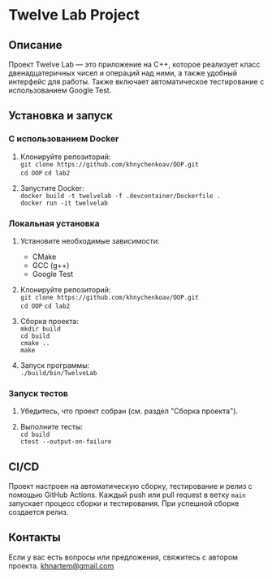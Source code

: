 # Twelve Lab Project

## Описание
Проект Twelve Lab — это приложение на C++, которое реализует класс двенадцатеричных чисел и операций над ними, а также удобный интерфейс для работы. Также включает автоматическое тестирование с использованием Google Test.

## Установка и запуск

### С использованием Docker

1. Клонируйте репозиторий:  
   `git clone https://github.com/khnychenkoav/OOP.git`  
   `cd OOP`
   `cd lab2`

2. Запустите Docker:  
   `docker build -t twelvelab -f .devcontainer/Dockerfile .`  
   `docker run -it twelvelab`

### Локальная установка

1. Установите необходимые зависимости:  
   - CMake  
   - GCC (g++)  
   - Google Test

2. Клонируйте репозиторий:  
   `git clone https://github.com/khnychenkoav/OOP.git`  
   `cd OOP`
   `cd lab2`

3. Сборка проекта:  
   `mkdir build`  
   `cd build`  
   `cmake ..`  
   `make`

4. Запуск программы:  
   `./build/bin/TwelveLab`

### Запуск тестов

1. Убедитесь, что проект собран (см. раздел "Сборка проекта").

2. Выполните тесты:  
   `cd build`  
   `ctest --output-on-failure`

## CI/CD
Проект настроен на автоматическую сборку, тестирование и релиз с помощью GitHub Actions. Каждый push или pull request в ветку `main` запускает процесс сборки и тестирования. При успешной сборке создается релиз.

## Контакты
Если у вас есть вопросы или предложения, свяжитесь с автором проекта.
khnartem@gmail.com
